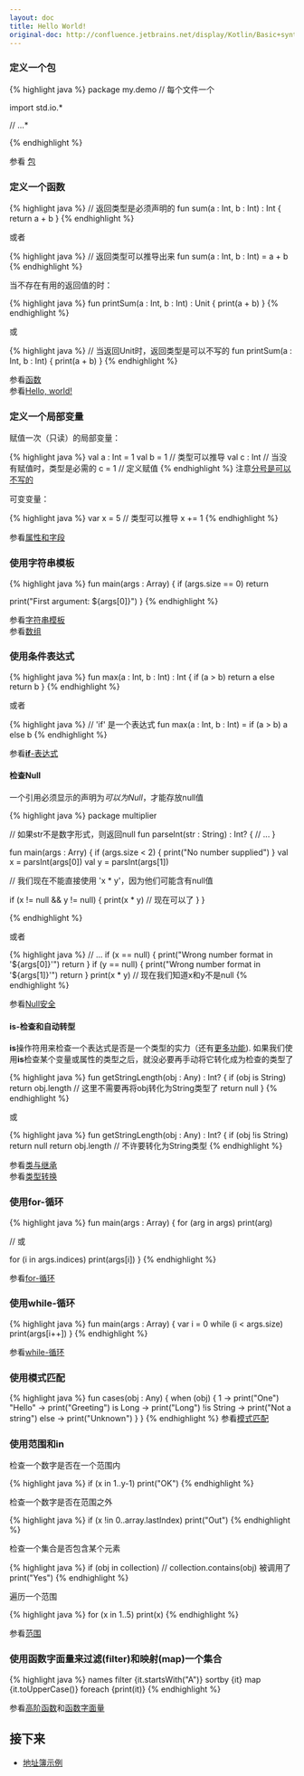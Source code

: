 ```yaml
---
layout: doc
title: Hello World!
original-doc: http://confluence.jetbrains.net/display/Kotlin/Basic+syntax+walk-through
---
```



### 定义一个包

{% highlight java %}
package my.demo // 每个文件一个

import std.io.*

// ...*

{% endhighlight %}

参看 [包](posts/packages)


### 定义一个函数

{% highlight java %}
// 返回类型是必须声明的
fun sum(a : Int, b : Int) : Int {
  return a + b
}
{% endhighlight %}

或者

{% highlight java %}
// 返回类型可以推导出来
fun sum(a : Int, b : Int) = a + b
{% endhighlight %}

当不存在有用的返回值的时：

{% highlight java %}
fun printSum(a : Int, b : Int) : Unit {
  print(a + b)
}
{% endhighlight %}

或

{% highlight java %}
// 当返回Unit时，返回类型是可以不写的
fun printSum(a : Int, b : Int) {
  print(a + b)
}
{% endhighlight %}

参看[函数](posts/functions)  
参看[Hello, world!](posts/hello-world)

### 定义一个局部变量

赋值一次（只读）的局部变量：

{% highlight java %}
val a : Int = 1
val b = 1 // 类型可以推导
val c : Int // 当没有赋值时，类型是必需的
c = 1 // 定义赋值
{% endhighlight %}
注意[分号是可以不写的](posts/grammar#semicolons)

可变变量：

{% highlight java %}
var x = 5 // 类型可以推导
x += 1
{% endhighlight %}

参看[属性和字段](posts/properties-and-fields)

### 使用字符串模板

{% highlight java %}
fun main(args : Array<String>) {
  if (args.size == 0) return

  print("First argument: ${args[0]}")
}
{% endhighlight %}

参看[字符串模板](posts/string-templates)  
参看[数组](posts/basic-types#arrays)

### 使用条件表达式

{% highlight java %}
fun max(a : Int, b : Int) : Int {
  if (a > b)
    return a
  else
    return b
}
{% endhighlight %}

或者

{% highlight java %}
// 'if' 是一个表达式
fun max(a : Int, b : Int) = if (a > b) a else b
{% endhighlight %}

参看[**if**-表达式](posts/control-structures#if)

#### 检查Null

一个引用必须显示的声明为*可以为Null*，才能存放null值

{% highlight java %}
package multiplier

// 如果str不是数字形式，则返回null
fun parseInt(str : String) : Int? {
  // ...
}


fun main(args : Arry<String>) {
  if (args.size < 2) {
    print("No number supplied")
  }
  val x = parsInt(args[0])
  val y = parsInt(args[1])

  // 我们现在不能直接使用 'x * y'，因为他们可能含有null值

  if (x != null && y != null) {
    print(x * y) // 现在可以了
  }
}

{% endhighlight %}

<span></span>

或者

{% highlight java %}
// ...
  if (x == null) {
    print("Wrong number format in '${args[0]}'")
    return
  }
  if (y == null) {
    print("Wrong number format in '${args[1]}'")
    return
  }
  print(x * y) // 现在我们知道x和y不是null
{% endhighlight %}

参看[Null安全](posts/null-safety)

#### is-检查和自动转型
**is**操作符用来检查一个表达式是否是一个类型的实力（还有[更多功能](posts/pattern-matching)).
如果我们使用**is**检查某个变量或属性的类型之后，就没必要再手动将它转化成为检查的类型了

{% highlight java %}
fun getStringLength(obj : Any) : Int? {
  if (obj is String)
    return obj.length // 这里不需要再将obj转化为String类型了
  return null
}
{% endhighlight %}

或

{% highlight java %}
fun getStringLength(obj : Any) : Int? {
  if (obj !is String)
    return null
  return obj.length // 不许要转化为String类型
{% endhighlight %}

参看[类与继承](posts/classes-and-inheritance)  
参看[类型转换](posts/type-casts)


### 使用for-循环

{% highlight java %}
fun main(args : Array<String>) {
  for (arg in args)
    print(arg)

  // 或

  for (i in args.indices)
    print(args[i])
}
{% endhighlight %}

参看[for-循环](posts/control-structures#for)

### 使用while-循环

{% highlight java %}
fun main(args : Array<String>) {
  var i = 0
  while (i < args.size)
    print(args[i++])
}
{% endhighlight %}

参看[while-循环](posts/control-structures#while)
<span></span>

### 使用模式匹配

{% highlight java %}
fun cases(obj : Any) {
  when (obj) {
    1           -> print("One")
    "Hello"     -> print("Greeting")
    is Long     -> print("Long")
    !is String  -> print("Not a string")
    else        -> print("Unknown")
  }
}
{% endhighlight %}
参看[模式匹配](posts/pattern-matching)

### 使用范围和in

检查一个数字是否在一个范围内

{% highlight java %}
if (x in 1..y-1)
  print("OK")
{% endhighlight %}

检查一个数字是否在范围之外

{% highlight java %}
if (x !in 0..array.lastIndex)
  print("Out")
{% endhighlight %}

检查一个集合是否包含某个元素

{% highlight java %}
if (obj in collection) // collection.contains(obj) 被调用了
  print("Yes")
{% endhighlight %}

遍历一个范围

{% highlight java %}
for (x in 1..5)
  print(x)
{% endhighlight %}

参看[范围](posts/ranges)

### 使用函数字面量来过滤(filter)和映射(map)一个集合

{% highlight java %}
names filter {it.startsWith("A")} sortby {it} map {it.toUpperCase()} foreach {print(it)}
{% endhighlight %}

参看[高阶函数](posts/functions/higher-order-functions)和[函数字面量](posts/function-literals)

## 接下来
* [地址簿示例](posts/address-book)

